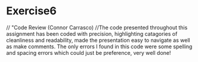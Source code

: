 # Exercise6

// "Code Review (Connor Carrasco)
//The code presented throughout this assignment has been coded with precision, highlighting catagories of cleanliness and readability, made the presentation easy to navigate as well as make comments. The only errors I found in this code were some spelling and spacing errors which could just be preference, very well done!
